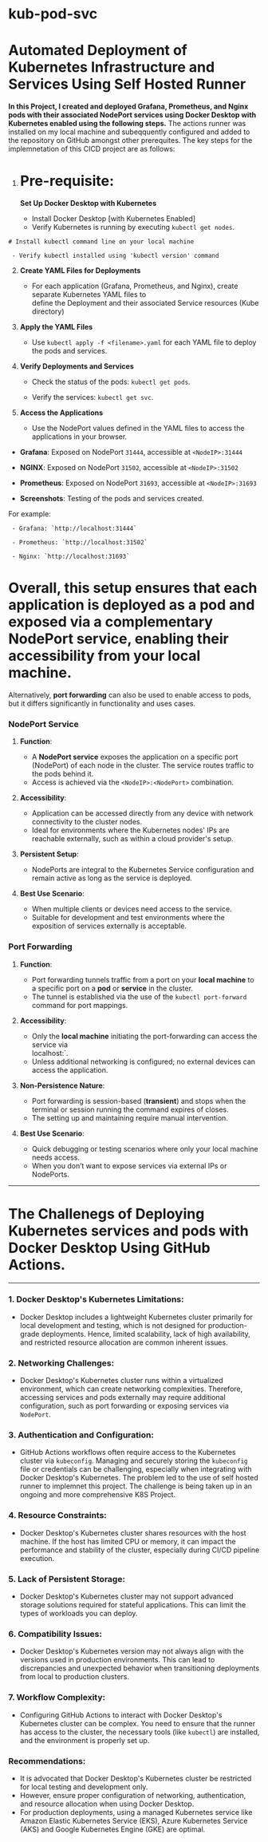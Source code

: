 # kub-pod-svc

# Automated Deployment of Kubernetes Infrastructure and Services Using Self Hosted Runner

**In this Project, I created and deployed Grafana, Prometheus, and Nginx pods with their associated NodePort services using Docker Desktop with Kubernetes enabled using the following steps.** The actions 
  runner  was installed on my local machine and subeqquently configured and added to the repository on GitHub amongst other prerequites. The key steps for the implemnetation of this CICD project are as 
  follows:


1.   # Pre-requisite:

     **Set Up Docker Desktop with Kubernetes**

     - Install Docker Desktop [with Kubernetes Enabled]
     - Verify Kubernetes is running by executing `kubectl get nodes`.

    # Install kubectl command line on your local machine

     - Verify kubectl installed using 'kubectl version' command  

2. **Create YAML Files for Deployments**

   - For each application (Grafana, Prometheus, and Nginx), create separate Kubernetes YAML files to   
     define the Deployment and their associated Service resources (Kube directory)

3. **Apply the YAML Files**

   - Use `kubectl apply -f <filename>.yaml` for each YAML file to deploy the pods and services.

4. **Verify Deployments and Services**

   - Check the status of the pods: `kubectl get pods`.

   - Verify the services: `kubectl get svc`.

5. **Access the Applications**

   - Use the NodePort values defined in the YAML files to access the applications in your browser. 

- **Grafana**: Exposed on NodePort `31444`, accessible at `<NodeIP>:31444`

- **NGINX**: Exposed on NodePort `31502`, accessible at `<NodeIP>:31502`

- **Prometheus**: Exposed on NodePort `31693`, accessible at `<NodeIP>:31693`

- **Screenshots**: Testing of the pods and services created. 

For example: 

     - Grafana: `http://localhost:31444`

     - Prometheus: `http://localhost:31502`
     
     - Nginx: `http://localhost:31693`    


#  Overall, this setup ensures that each application is deployed as a pod and exposed via a complementary NodePort service, enabling their accessibility from your local machine.

Alternatively, **port forwarding** can also be used to enable access to pods, but it differs significantly in functionality and uses cases.

### **NodePort Service**

1. **Function**:

   - A **NodePort service** exposes the application on a specific port (NodePort) of each node in the 
     cluster. The service routes traffic to the pods behind it.
   - Access is achieved via the `<NodeIP>:<NodePort>` combination.

2. **Accessibility**:

   - Application can be accessed directly from any device with network connectivity to the cluster nodes.
   - Ideal for environments where the Kubernetes nodes' IPs are reachable externally, such as within a cloud 
     provider's setup.

3. **Persistent Setup**:

   - NodePorts are integral to the Kubernetes Service configuration and remain active as long as the service 
     is deployed.

4. **Best Use Scenario**:

   - When multiple clients or devices need access to the service.
   - Suitable for development and test environments where the exposition of services externally is acceptable.

### **Port Forwarding**

1. **Function**:

   - Port forwarding tunnels traffic from a port on your **local machine** to a specific port on a **pod** or 
     **service** in the cluster.
   - The tunnel is established via the use of the `kubectl port-forward` command for port mappings.

2. **Accessibility**:

   - Only the **local machine** initiating the port-forwarding can access the service via  
     localhost:<local-port>`.
   - Unless additional networking is configured; no external devices can access the application.

3. **Non-Persistence Nature**:

   - Port forwarding is session-based (**transient**) and stops when the terminal or session running the 
     command expires of closes.
   - The setting up and maintaining require manual intervention.

4. **Best Use Scenario**:

   - Quick debugging or testing scenarios where only your local machine needs access.
   - When you don’t want to expose services via external IPs or NodePorts.

--------------------------------------------------------------------------------------------------------------
   # The Challenegs of Deploying  Kubernetes services and pods with Docker Desktop Using GitHub Actions.
--------------------------------------------------------------------------------------------------------------

### 1. **Docker Desktop's Kubernetes Limitations**:

   - Docker Desktop includes a lightweight Kubernetes cluster primarily for local development and testing, which is not designed for production-grade deployments. Hence, limited scalability, lack of high availability, and restricted resource allocation are common inherent issues.

### 2. **Networking Challenges**:

   - Docker Desktop's Kubernetes cluster runs within a virtualized environment, which can create networking complexities. Therefore, accessing services and pods externally may require additional configuration, such as port forwarding or exposing services via `NodePort`.

### 3. **Authentication and Configuration**:

   - GitHub Actions workflows often require access to the Kubernetes cluster via `kubeconfig`. Managing and securely storing the `kubeconfig` file or credentials can be challenging, especially when integrating with Docker Desktop's Kubernetes. The problem led to the use of self hosted runner to implemnet this project. The challenge is being taken up in an ongoing and more comprehensive K8S Project.

### 4. **Resource Constraints**:

   - Docker Desktop's Kubernetes cluster shares resources with the host machine. If the host has limited CPU or memory, it can impact the performance and stability of the cluster, especially during CI/CD pipeline execution.

### 5. **Lack of Persistent Storage**:

   - Docker Desktop's Kubernetes cluster may not support advanced storage solutions required for stateful applications. This can limit the types of workloads you can deploy.

### 6. **Compatibility Issues**:

   - Docker Desktop's Kubernetes version may not always align with the versions used in production environments. This can lead to discrepancies and unexpected behavior when transitioning deployments from local to production clusters.

### 7. **Workflow Complexity**:

   - Configuring GitHub Actions to interact with Docker Desktop's Kubernetes cluster can be complex. You need to ensure that the runner has access to the cluster, the necessary tools (like `kubectl`) are installed, and the environment is properly set up.

### Recommendations:

- It is advocated that Docker Desktop's Kubernetes cluster be restricted for local testing and development 
  only.
- However, ensure proper configuration of networking, authentication, and resource allocation when using 
  Docker Desktop.
- For production deployments, using a managed Kubernetes service like Amazon Elastic Kubernetes Service 
  (EKS), Azure Kubernetes Service (AKS) and Google Kubernetes Engine (GKE) are optimal.

